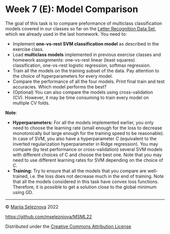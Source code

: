 # Week 7 (E): Model Comparison

The goal of this task is to compare preformance of multiclass classification models covered in our classes so far on the [Letter Recognition Data Set](https://archive.ics.uci.edu/ml/datasets/Letter+Recognition), which we already used in the last homework. You need to:

- Implement **one-vs-rest SVM classification model** as described in the exercise class. 
- Load **multiclass models** implemented in previous exercise classes and homework assignments: one-vs-rest linear (least squares) classification, one-vs-rest logistic regression, softmax regression.
- Train all the models on the training subset of the data. Pay attention to the choice of hyperparameters for every model. 
- Compare the performance of all the four models. Print final train and test accuracies. Which model performs the best? 
- (Optional) You can also compare the models using cross-validation (CV). However, it may be time consuming to train every model on multiple CV folds.

**Note**: 
- **Hyperparameters:** For all the models implemented earlier, you only need to choose the learning rate (small enough for the loss to decrease monotonically but large enough for the training speed to be reasonable). In case of SVM, you also have a hyperparameter $C$ (equivalent to the inverted regularization hyperparameter in Ridge regression). You may compare (by test performance or cross-validation) several SVM models with different choices of C and choose the best one. Note that you may need to use different learning rates for SVM depending on the choice of C.
- **Training:** Try to ensure that all the models that you compare are well-trained, i.e. the loss does not decrease much in the end of training. Note that all the models considered in this task have convex loss functions. Therefore, it is possible to get a solution close to the global minimum using GD.



---
© [Mariia Seleznova](https://www.ai.math.uni-muenchen.de/members/phd_students/seleznova/index.html) 2022

https://github.com/mselezniova/MSML22

Distributed under the [Creative Commons Attribution License](https://creativecommons.org/licenses/by/4.0/)

